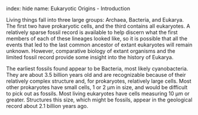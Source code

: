index: hide
name: Eukaryotic Origins - Introduction

Living things fall into three large groups: Archaea, Bacteria, and Eukarya. The first two have prokaryotic cells, and the third contains all eukaryotes. A relatively sparse fossil record is available to help discern what the first members of each of these lineages looked like, so it is possible that all the events that led to the last common ancestor of extant eukaryotes will remain unknown. However, comparative biology of extant organisms and the limited fossil record provide some insight into the history of Eukarya.

The earliest fossils found appear to be Bacteria, most likely cyanobacteria. They are about 3.5 billion years old and are recognizable because of their relatively complex structure and, for prokaryotes, relatively large cells. Most other prokaryotes have small cells, 1 or 2 µm in size, and would be difficult to pick out as fossils. Most living eukaryotes have cells measuring 10 µm or greater. Structures this size, which might be fossils, appear in the geological record about 2.1 billion years ago.
